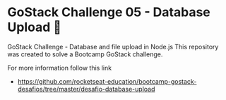 # GoStack Challenge 05 - Database Upload :rocket:
 GoStack Challenge - Database and file upload in Node.js
This repository was created to solve a Bootcamp GoStack challenge.

For more information follow this link
* https://github.com/rocketseat-education/bootcamp-gostack-desafios/tree/master/desafio-database-upload
